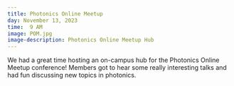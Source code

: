```yaml
---
title: Photonics Online Meetup
day: November 13, 2023
time:  9 AM
image: POM.jpg
image-description: Photonics Online Meetup Hub
---
```


We had a great time hosting an on-campus hub for the Photonics Online Meetup conference! Members got to hear some really interesting talks and had fun discussing new topics in photonics. 
